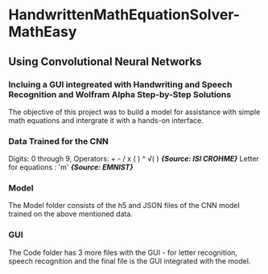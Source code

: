 # HandwrittenMathEquationSolver-MathEasy

## Using Convolutional Neural Networks ##
### Incluing a GUI integreated with Handwriting and Speech Recognition and Wolfram Alpha Step-by-Step Solutions ###

The objective of this project was to build a model for assistance with simple math equations and intergrate it with a hands-on interface.

### Data Trained for the CNN ###
Digits: 0 through 9, Operators: + - / x ( ) ^ √( )  ***{Source: ISI CROHME}***   Letter for equations : 'm'  ***{Source: EMNIST}***

### Model ###
The Model folder consists of the h5 and JSON files of the CNN model trained on the above mentioned data. 

### GUI ###
The Code folder has 3 more files with the GUI - for letter recognition, speech recognition and the final file is the GUI integrated with the model.


